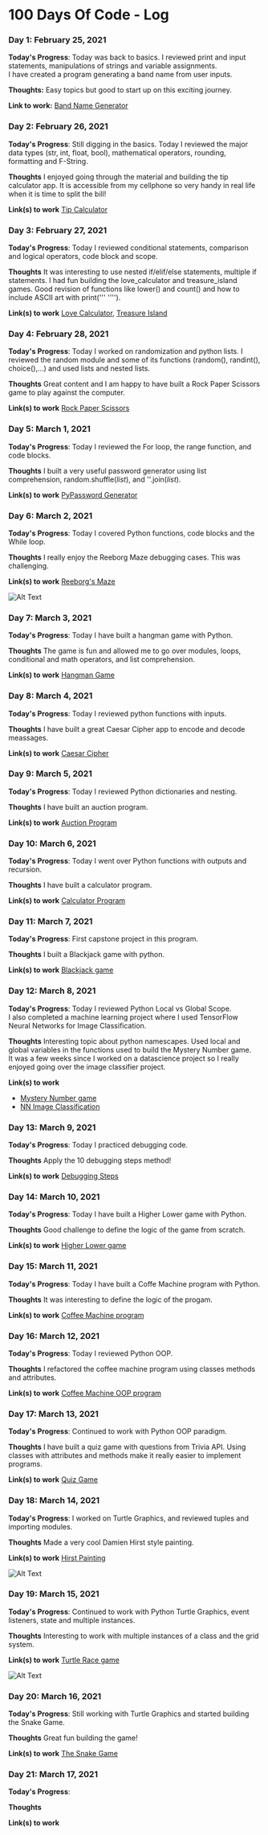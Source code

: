 # 100 Days Of Code - Log

### Day 1: February 25, 2021 


**Today's Progress**: Today was back to basics. I reviewed print and input statements, manipulations of strings and variable assignments.\
I have created a program generating a band name from user inputs.

**Thoughts:** Easy topics but good to start up on this exciting journey.

**Link to work:** [Band Name Generator](https://github.com/cedoula/100-days-of-code/blob/master/Projects/Day_01/band_name_generator.py)


### Day 2: February 26, 2021

**Today's Progress**: Still digging in the basics. Today I reviewed the major data types (str, int, float, bool), mathematical operators, rounding, formatting and F-String.

**Thoughts** I enjoyed going through the material and building the tip calculator app. It is accessible from my cellphone so very handy in real life when it is time to split the bill!

**Link(s) to work** [Tip Calculator](https://github.com/cedoula/100-days-of-code/blob/master/Projects/Day_02/tip_calculator.py)


### Day 3: February 27, 2021

**Today's Progress**: Today I reviewed conditional statements, comparison and logical operators, code block and scope.

**Thoughts** It was interesting to use nested if/elif/else statements, multiple if statements. I had fun building the love_calculator and treasure_island games. Good revision of functions like lower() and count() and how to include ASCII art with print('''     ''''). 

**Link(s) to work** [Love Calculator](https://github.com/cedoula/100-days-of-code/blob/master/Projects/Day_03/love_calculator.py), [Treasure Island](https://github.com/cedoula/100-days-of-code/blob/master/Projects/Day_03/treasure_island.py)


### Day 4: February 28, 2021

**Today's Progress**: Today I worked on randomization and python lists. I reviewed the random module and some of its functions (random(), randint(), choice(),...) and used lists and nested lists.

**Thoughts** Great content and I am happy to have built a Rock Paper Scissors game to play against the computer.

**Link(s) to work** [Rock Paper Scissors](https://github.com/cedoula/100-days-of-code/blob/master/Projects/Day_04/rock_paper_scissors.py)


### Day 5: March 1, 2021

**Today's Progress**: Today I reviewed the For loop, the range function, and code blocks.

**Thoughts** I built a very useful password generator using list comprehension, random.shuffle(*list*), and ''.join(*list*).

**Link(s) to work** [PyPassword Generator](https://github.com/cedoula/100-days-of-code/blob/master/Projects/Day_05/pypassword_generator.py)


### Day 6: March 2, 2021

**Today's Progress**: Today I covered Python functions, code blocks and the While loop.

**Thoughts** I really enjoy the Reeborg Maze debugging cases. This was challenging.

**Link(s) to work** [Reeborg's Maze](https://github.com/cedoula/100-days-of-code/blob/master/Projects/Day_06/reeborg_maze.py) 

![Alt Text](https://user-images.githubusercontent.com/68669675/109681194-d9f98b00-7b42-11eb-9eb7-e5a4f46fdbe3.gif)


### Day 7: March 3, 2021

**Today's Progress**: Today I have built a hangman game with Python.

**Thoughts** The game is fun and allowed me to go over modules, loops, conditional and math operators, and list comprehension.

**Link(s) to work** [Hangman Game](https://github.com/cedoula/100-days-of-code/tree/master/Projects/Day_07)


### Day 8: March 4, 2021

**Today's Progress**: Today I reviewed python functions with inputs.

**Thoughts** I have built a great Caesar Cipher app to encode and decode meassages.

**Link(s) to work** [Caesar Cipher](https://github.com/cedoula/100-days-of-code-python/tree/master/Projects/Day_08)


### Day 9: March 5, 2021

**Today's Progress**: Today I reviewed Python dictionaries and nesting.

**Thoughts** I have built an auction program.

**Link(s) to work** [Auction Program](https://github.com/cedoula/100-days-of-code-python/tree/master/Projects/Day_09)


### Day 10: March 6, 2021

**Today's Progress**: Today I went over Python functions with outputs and recursion.

**Thoughts** I have built a calculator program.
 
**Link(s) to work** [Calculator Program](https://github.com/cedoula/100-days-of-code-python/tree/master/Projects/Day_10)


### Day 11: March 7, 2021

**Today's Progress**: First capstone project in this program. 

**Thoughts** I built a Blackjack game with python.

**Link(s) to work** [Blackjack game](https://github.com/cedoula/100-days-of-code-python/tree/master/Projects/Day_11)


### Day 12: March 8, 2021

**Today's Progress**: Today I reviewed Python Local vs Global Scope.\
I also completed a machine learning project where I used TensorFlow Neural Networks for Image Classification.

**Thoughts** Interesting topic about python namescapes. Used local and global variables in the functions used to build the Mystery Number game.\
It was a few weeks since I worked on a datascience project so I really enjoyed going over the image classifier project.

**Link(s) to work** 
- [Mystery Number game](https://github.com/cedoula/100-days-of-code-python/tree/master/Projects/Day_12)
- [NN Image Classification](https://github.com/cedoula/TensorFlow-Basic-Image-Classification)


### Day 13: March 9, 2021

**Today's Progress**: Today I practiced debugging code.

**Thoughts** Apply the 10 debugging steps method!

**Link(s) to work** [Debugging Steps](https://github.com/cedoula/100-days-of-code-python/blob/master/Projects/Day_13/Debugging_steps.pdf)


### Day 14: March 10, 2021

**Today's Progress**: Today I have built a Higher Lower game with Python.

**Thoughts** Good challenge to define the logic of the game from scratch.

**Link(s) to work** [Higher Lower game](https://github.com/cedoula/100-days-of-code-python/tree/master/Projects/Day_14)


### Day 15: March 11, 2021

**Today's Progress**: Today I have built a Coffe Machine program with Python.

**Thoughts** It was interesting to define the logic of the progam.

**Link(s) to work** [Coffee Machine program](https://github.com/cedoula/100-days-of-code-python/tree/master/Projects/Day_15/Coffee_Machine)


### Day 16: March 12, 2021

**Today's Progress**: Today I reviewed Python OOP.

**Thoughts** I refactored the coffee machine program using classes methods and attributes.

**Link(s) to work** [Coffee Machine OOP program](https://github.com/cedoula/100-days-of-code-python/tree/master/Projects/Day_16/oop-coffee-machine)


### Day 17: March 13, 2021

**Today's Progress**: Continued to work with Python OOP paradigm.

**Thoughts** I have built a quiz game with questions from Trivia API. Using classes with attributes and methods make it really easier to implement programs.

**Link(s) to work** [Quiz Game](https://github.com/cedoula/100-days-of-code-python/tree/master/Projects/Day_17/quiz-game)


### Day 18: March 14, 2021

**Today's Progress**: I worked on Turtle Graphics, and reviewed tuples and importing modules.

**Thoughts** Made a very cool Damien Hirst style painting.

**Link(s) to work** [Hirst Painting](https://github.com/cedoula/100-days-of-code-python/blob/master/Projects/Day_18/hirst-painting/main.py)

![Alt Text](https://user-images.githubusercontent.com/68669675/111106847-d216ef00-8523-11eb-81fd-69d9a4622fab.gif)


### Day 19: March 15, 2021

**Today's Progress**: Continued to work with Python Turtle Graphics, event listeners, state and multiple instances.

**Thoughts** Interesting to work with multiple instances of a class and the grid system.

**Link(s) to work** [Turtle Race game](https://github.com/cedoula/100-days-of-code-python/blob/master/Projects/Day_19/main.py)

![Alt Text](https://user-images.githubusercontent.com/68669675/111229179-772cd880-85b3-11eb-8c98-80d03ac77840.gif)


### Day 20: March 16, 2021

**Today's Progress**: Still working with Turtle Graphics and started building the Snake Game.

**Thoughts** Great fun building the game!

**Link(s) to work** [The Snake Game](https://github.com/cedoula/100-days-of-code-python/tree/master/Projects/Day_20)


### Day 21: March 17, 2021

**Today's Progress**: 

**Thoughts** 

**Link(s) to work**